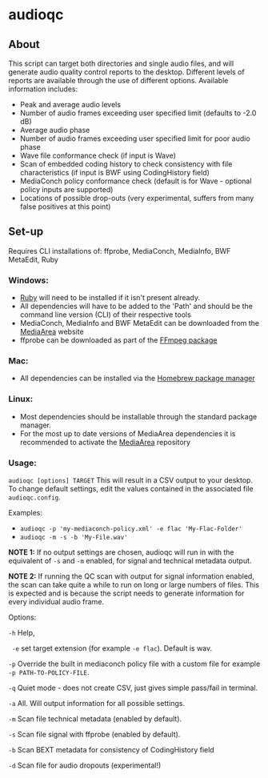 # audioqc

## About

This script can target both directories and single audio files, and will generate audio quality control reports to the desktop. Different levels of reports are available through the use of different options. Available information includes:
* Peak and average audio levels
* Number of audio frames exceeding user specified limit (defaults to -2.0 dB)
* Average audio phase
* Number of audio frames exceeding user specified limit for poor audio phase
* Wave file conformance check (if input is Wave)
* Scan of embedded coding history to check consistency with file characteristics (if input is BWF using CodingHistory field)
* MediaConch policy conformance check (default is for Wave - optional policy inputs are supported)
* Locations of possible drop-outs (very experimental, suffers from many false positives at this point)

## Set-up
Requires CLI installations of: ffprobe, MediaConch, MediaInfo, BWF MetaEdit, Ruby

### Windows:
* [Ruby](https://rubyinstaller.org/) will need to be installed if it isn't present already.
* All dependencies will have to be added to the 'Path' and should be the command line version (CLI) of their respective tools
* MediaConch, MediaInfo and BWF MetaEdit can be downloaded from the [MediaArea](https://mediaarea.net/) website
* ffprobe can be downloaded as part of the [FFmpeg package](https://ffmpeg.org/download.html#build-windows)

### Mac:
* All dependencies can be installed via the [Homebrew package manager](https://brew.sh/)


### Linux:
* Most dependencies should be installable through the standard package manager.
* For the most up to date versions of MediaArea dependencies it is recommended to activate the [MediaArea](https://mediaarea.net/en/Repos) repository

### Usage:
`audioqc [options] TARGET`
This will result in a CSV output to your desktop. To change default settings, edit the values contained in the associated file `audioqc.config`.

Examples: 
* `audioqc -p 'my-mediaconch-policy.xml' -e flac 'My-Flac-Folder'`
* `audioqc -m -s -b 'My-File.wav'`

__NOTE 1:__ If no output settings are chosen, audioqc will run in with the equivalent of `-s` and `-m` enabled, for signal and technical metadata output.

__NOTE 2:__ If running the QC scan with output for signal information enabled, the scan can take quite a while to run on long or large numbers of files. This is expected and is because the script needs to generate information for every individual audio frame.

Options: 

`-h` Help, 

` -e` set target extension (for example `-e flac`). Default is wav. 

`-p` Override the built in mediaconch policy file with a custom file for example `-p PATH-TO-POLICY-FILE`. 

`-q` Quiet mode - does not create CSV, just gives simple pass/fail in terminal. 

`-a` All. Will output information for all possible settings.

`-m` Scan file technical metadata (enabled by default).

`-s` Scan file signal with ffprobe (enabled by default).

`-b` Scan BEXT metadata for consistency of CodingHistory field

`-d` Scan file for audio dropouts (experimental!)
